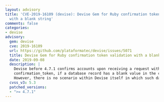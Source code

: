 ```yaml
---
layout: advisory
title: 'CVE-2019-16109 (devise): Devise Gem for Ruby confirmation token validation
  with a blank string'
comments: false
categories:
- devise
advisory:
  gem: devise
  cve: 2019-16109
  url: https://github.com/plataformatec/devise/issues/5071
  title: Devise Gem for Ruby confirmation token validation with a blank string
  date: 2019-09-08
  description: |
    Devise before 4.7.1 confirms accounts upon receiving a request with a blank
    confirmation_token, if a database record has a blank value in the confirmation_token column.
    However, there is no scenario within Devise itself in which such database records would exist.
  cvss_v3: 5.3
  patched_versions:
  - ">= 4.7.1"
---
```

